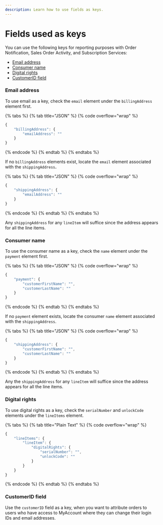 ```yaml
---
description: Learn how to use fields as keys.
---
```


# Fields used as keys

You can use the following keys for reporting purposes with Order Notification, Sales Order Activity, and Subscription Services:

* [Email address](https://commerceapi.digitalriver.com/docs/basic-concepts-1#email-address)
* [Consumer name](https://commerceapi.digitalriver.com/docs/basic-concepts-1#consumer-name)
* [Digital rights](https://commerceapi.digitalriver.com/docs/basic-concepts-1#digital-right)
* [CustomerID field](https://commerceapi.digitalriver.com/docs/basic-concepts-1#customerID-field)

### Email address

To use email as a key, check the `email` element under the `billingAddress` element first.

{% tabs %}
{% tab title="JSON" %}
{% code overflow="wrap" %}
```javascript
{
	"billingAddress": {
		"emailAddress": ""
	}
}
```
{% endcode %}
{% endtab %}
{% endtabs %}

If no `billingAddress` elements exist, locate the `email` element associated with the `shippingAddress`**.**

{% tabs %}
{% tab title="JSON" %}
{% code overflow="wrap" %}
```javascript
{
	"shippingAddress": {
		"emailAddress": ""
	}
}
```
{% endcode %}
{% endtab %}
{% endtabs %}

Any `shippingAddress` for any `lineItem` will suffice since the address appears for all the line items.

### Consumer name

To use the consumer name as a key, check the `name` element under the `payment` element first.

{% tabs %}
{% tab title="JSON" %}
{% code overflow="wrap" %}
```javascript
{
	"payment": {
		"customerFirstName": "",
		"customerLastName": ""
	}
}
```
{% endcode %}
{% endtab %}
{% endtabs %}

If no `payment` element exists, locate the consumer `name` element associated with the `shippingAddress`.

{% tabs %}
{% tab title="JSON" %}
{% code overflow="wrap" %}
```javascript
{
	"shippingAddress": {
		"customerFirstName": "",
		"customerLastName": ""
	}
}
```
{% endcode %}
{% endtab %}
{% endtabs %}

Any the `shippingAddress` for any `lineItem` will suffice since the address appears for all the line items.

### Digital rights

To use digital rights as a key, check the `serialNumber` and `unlockCode` elements under the `lineItems` element.

{% tabs %}
{% tab title="Plain Text" %}
{% code overflow="wrap" %}
```javascript
{
	"lineItems": {
		"lineItem": {
			"digitalRights": {
				"serialNumber": "",
				"unlockCode": ""
			}
		}
	}
}
```
{% endcode %}
{% endtab %}
{% endtabs %}

### CustomerID field

Use the `customerID` field as a key, when you want to attribute orders to users who have access to MyAccount where they can change their login IDs and email addresses.
